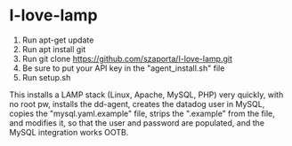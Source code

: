 # I-love-lamp

1. Run apt-get update
2. Run apt install git
3. Run git clone https://github.com/szaporta/I-love-lamp.git
4. Be sure to put your API key in the "agent_install.sh" file
5. Run setup.sh

This installs a LAMP stack (Linux, Apache, MySQL, PHP) very quickly, with no root pw, installs the dd-agent, creates the datadog user in MySQL, copies the "mysql.yaml.example" file, strips the ".example" from the file, and modifies it, so that the user and password are populated, and the MySQL integration works OOTB.
